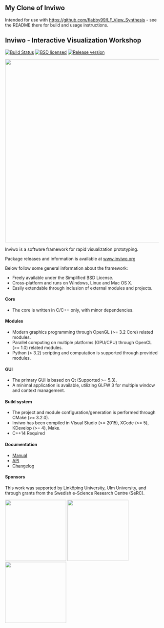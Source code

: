 ## My Clone of Inviwo
Intended for use with https://github.com/flabby99/LF_View_Synthesis - see the README there for build and usage instructions.

## Inviwo - Interactive Visualization Workshop

[![Build Status](http://jenkins.inviwo.org:8080/buildStatus/icon?job=inviwo-pub/master)](http://jenkins.inviwo.org:8080/job/inviwo-pub/job/master/) [![BSD licensed](https://img.shields.io/badge/license-BSD-blue.svg?maxAge=2592000)](https://github.com/inviwo/inviwo/blob/master/LICENSE)
[![Release version](https://img.shields.io/github/release/inviwo/inviwo.svg?maxAge=86400)](https://github.com/inviwo/inviwo/releases/latest)

<img src="/docs/images/inviwo-screenshot.png" width="600">

Inviwo is a software framework for rapid visualization prototyping.

Package releases and information is available at www.inviwo.org

Below follow some general information about the framework:

 - Freely available under the Simplified BSD License.
 - Cross-platform and runs on Windows, Linux and Mac OS X.
 - Easily extendable through inclusion of external modules and projects.

#### Core
 - The core is written in C/C++ only, with minor dependencies.
 
#### Modules
 - Modern graphics programming through OpenGL (>= 3.2 Core) related modules.
 - Parallel computing on multiple platforms (GPU/CPU) through OpenCL (>= 1.0) related modules.
 - Python (> 3.2) scripting and computation is supported through provided modules.

#### GUI
 - The primary GUI is based on Qt (Supported >= 5.3).
 - A minimal application is available, utilizing GLFW 3 for multiple window and context management.

#### Build system
 - The project and module configuration/generation is performed through CMake (>= 3.2.0).
 - Inviwo has been compiled in Visual Studio (>= 2015), XCode (>= 5), KDevelop (>= 4), Make.
 - C++14 Required

#### Documentation
  - [Manual](https://github.com/inviwo/inviwo/wiki/Manual)
  - [API](https://inviwo.github.io/inviwo/doc/)
  - [Changelog](/CHANGELOG.md)

#### Sponsors
This work was supported by Linköping University, Ulm University, and through grants from the Swedish e-Science Research Centre (SeRC).

<a href='http://www.liu.se'><img src="/resources/images/liu-black.png" width="200"></a>
<a href='http://e-science.se'><img src="/resources/images/serc.png" width="200"></a>
<a href='http://www.uni-ulm.de/en/'><img src="/resources/images/uulm.png" width="200"></a>
